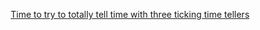 

<div align=center>

[Time to try to totally tell time with three ticking time tellers](https://jvu11.github.io/Vu_Jonathan_ART2210/Projects/Clock/p5/Clock.html)

